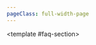 ```yaml
---
pageClass: full-width-page
---
```

<script setup>
import dataProduct from '@/data/json/塔.json';
import { dataMap } from '../../.vitepress/theme/data-index.js';
import HordeFAQ from '@/text/horde-faq.md';


// 定义所有表格的信息，用于循环创建内容和导航
const tables = [
  // {
  //   id: 'tower-table',         // 用作锚点的唯一ID
  //   title: '塔',    // 表格的标题
  //   data: dataProduct,           // 绑定的数据
  // },
  {
    id: 'modules-horde-upgradePrestige-table',
    title: '声望升级',
    data: dataMap['modules/horde/upgradePrestige']
  },
  // {
  //   id: 'modules-horde-upgradePremium-table',
  //   title: '高级升级',
  //   data: dataMap['modules/horde/upgradePremium']
  // },
  {
    id: 'modules-horde-upgrade2-table',
    title: '升级2',
    data: dataMap['modules/horde/upgrade2']
  },
  // {
  //   id: 'modules-horde-trinket-table',
  //   title: '饰品',
  //   data: dataMap['modules/horde/trinket']
  // },
  // {
  //   id: 'modules-horde-tower-table',
  //   title: '塔',
  //   data: dataMap['modules/horde/tower']
  // },
  // {
  //   id: 'modules-horde-relic-table',
  //   title: '圣遗物',
  //   data: dataMap['modules/horde/relic']
  // },
  // {
  //   id: 'modules-horde-heirloom-table',
  //   title: '传家宝',
  //   data: dataMap['modules/horde/heirloom']
  // },
  // {
  //   id: 'modules-horde-card-table',
  //   title: '卡牌',
  //   data: dataMap['modules/horde/card']
  // },
  // {
  //   id: 'modules-horde-battlePass-table',
  //   title: '战斗通行证',
  //   data: dataMap['modules/horde/battlePass']
  // },
  // {
  //   id: 'modules-horde-achievement-table',
  //   title: '成就',
  //   data: dataMap['modules/horde/achievement']
  // },

];

</script>

<TwoSectionsLayout>
  <template #data-section>
    <div v-for="tableInfo in tables" :key="tableInfo.id">
      <h3 :id="tableInfo.id">{{ tableInfo.title }}</h3>
      <DynamicTable :data="tableInfo.data">
        <template #notes>
        </template>
      </DynamicTable>
      <CollapsibleTable
        v-for="table in tables"
        :key="table.id"
        :title="table.title"
        :data="table.data"
        :start-open="table.id === 'data-overview-table'"
      />
    </div>
  </template>

  <template #faq-section>
    <HordeFAQ />
  </template>

</TwoSectionsLayout>
